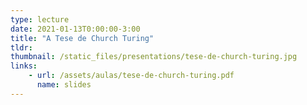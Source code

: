 ```yaml
---
type: lecture
date: 2021-01-13T0:00:00-3:00
title: "A Tese de Church Turing"
tldr:
thumbnail: /static_files/presentations/tese-de-church-turing.jpg
links: 
    - url: /assets/aulas/tese-de-church-turing.pdf
      name: slides
---
```

